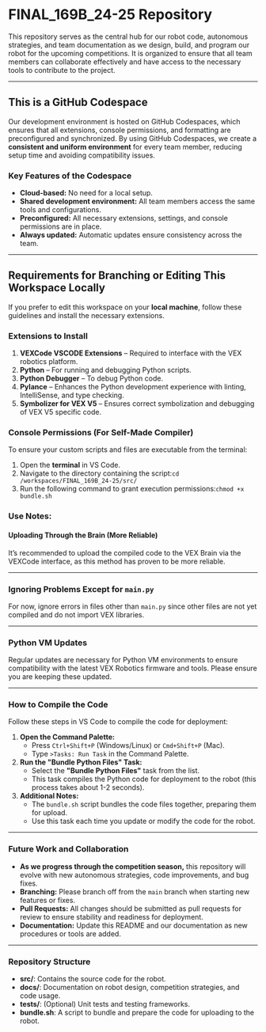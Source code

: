 # FINAL_169B_24-25 Repository

This repository serves as the central hub for our robot code, autonomous strategies, and team documentation as we design, build, and program our robot for the upcoming competitions. It is organized to ensure that all team members can collaborate effectively and have access to the necessary tools to contribute to the project.

---

## This is a GitHub Codespace

Our development environment is hosted on GitHub Codespaces, which ensures that all extensions, console permissions, and formatting are preconfigured and synchronized. By using GitHub Codespaces, we create a **consistent and uniform environment** for every team member, reducing setup time and avoiding compatibility issues.

### Key Features of the Codespace
- **Cloud-based:** No need for a local setup.
- **Shared development environment:** All team members access the same tools and configurations.
- **Preconfigured:** All necessary extensions, settings, and console permissions are in place.
- **Always updated:** Automatic updates ensure consistency across the team.

---

## Requirements for Branching or Editing This Workspace Locally

If you prefer to edit this workspace on your **local machine**, follow these guidelines and install the necessary extensions.

### Extensions to Install
1. **VEXCode VSCODE Extensions** – Required to interface with the VEX robotics platform.
2. **Python** – For running and debugging Python scripts.
3. **Python Debugger** – To debug Python code.
4. **Pylance** – Enhances the Python development experience with linting, IntelliSense, and type checking.
5. **Symbolizer for VEX V5** – Ensures correct symbolization and debugging of VEX V5 specific code.

### Console Permissions (For Self-Made Compiler)
To ensure your custom scripts and files are executable from the terminal:

1. Open the **terminal** in VS Code.
2. Navigate to the directory containing the script:`cd /workspaces/FINAL_169B_24-25/src/`
3. Run the following command to grant execution permissions:`chmod +x bundle.sh`

### Use Notes:
#### Uploading Through the Brain (More Reliable)
It’s recommended to upload the compiled code to the VEX Brain via the VEXCode interface, as this method has proven to be more reliable.

---

### Ignoring Problems Except for `main.py`
For now, ignore errors in files other than `main.py` since other files are not yet compiled and do not import VEX libraries.

---

### Python VM Updates
Regular updates are necessary for Python VM environments to ensure compatibility with the latest VEX Robotics firmware and tools. Please ensure you are keeping these updated.

---

### How to Compile the Code
Follow these steps in VS Code to compile the code for deployment:

1. **Open the Command Palette:**
   - Press `Ctrl+Shift+P` (Windows/Linux) or `Cmd+Shift+P` (Mac).
   - Type `>Tasks: Run Task` in the Command Palette.
2. **Run the "Bundle Python Files" Task:**
   - Select the **"Bundle Python Files"** task from the list.
   - This task compiles the Python code for deployment to the robot (this process takes about 1-2 seconds).
3. **Additional Notes:**
   - The `bundle.sh` script bundles the code files together, preparing them for upload.
   - Use this task each time you update or modify the code for the robot.

---

### Future Work and Collaboration
- **As we progress through the competition season,** this repository will evolve with new autonomous strategies, code improvements, and bug fixes.
- **Branching:** Please branch off from the `main` branch when starting new features or fixes.
- **Pull Requests:** All changes should be submitted as pull requests for review to ensure stability and readiness for deployment.
- **Documentation:** Update this README and our documentation as new procedures or tools are added.

---

### Repository Structure
- **src/**: Contains the source code for the robot.
- **docs/**: Documentation on robot design, competition strategies, and code usage.
- **tests/**: (Optional) Unit tests and testing frameworks.
- **bundle.sh**: A script to bundle and prepare the code for uploading to the robot.
